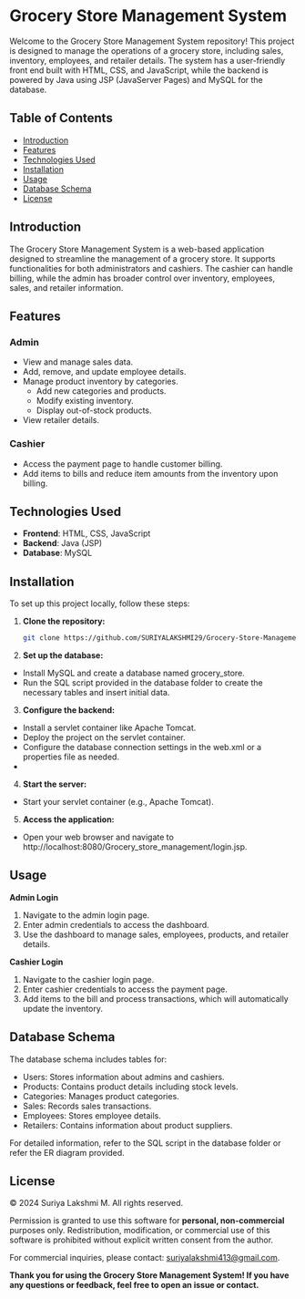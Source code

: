 # Grocery Store Management System

Welcome to the Grocery Store Management System repository! This project is designed to manage the operations of a grocery store, including sales, inventory, employees, and retailer details.
The system has a user-friendly front end built with HTML, CSS, and JavaScript, while the backend is powered by Java using JSP (JavaServer Pages) and MySQL for the database.

## Table of Contents

- [Introduction](#introduction)
- [Features](#features)
- [Technologies Used](#technologies-used)
- [Installation](#installation)
- [Usage](#usage)
- [Database Schema](#database-schema)
- [License](#license)

## Introduction

The Grocery Store Management System is a web-based application designed to streamline the management of a grocery store. It supports functionalities for both administrators and cashiers. 
The cashier can handle billing, while the admin has broader control over inventory, employees, sales, and retailer information.

## Features

### Admin
- View and manage sales data.
- Add, remove, and update employee details.
- Manage product inventory by categories.
  - Add new categories and products.
  - Modify existing inventory.
  - Display out-of-stock products.
- View retailer details.

### Cashier
- Access the payment page to handle customer billing.
- Add items to bills and reduce item amounts from the inventory upon billing.

## Technologies Used

- **Frontend**: HTML, CSS, JavaScript
- **Backend**: Java (JSP)
- **Database**: MySQL

## Installation

To set up this project locally, follow these steps:

1. **Clone the repository:**

   ```bash
   git clone https://github.com/SURIYALAKSHMI29/Grocery-Store-Management-System.git

2. **Set up the database:**

- Install MySQL and create a database named grocery_store.
- Run the SQL script provided in the database folder to create the necessary tables and insert initial data.

3. **Configure the backend:**

- Install a servlet container like Apache Tomcat.
- Deploy the project on the servlet container.
- Configure the database connection settings in the web.xml or a properties file as needed.
- 
4. **Start the server:**

- Start your servlet container (e.g., Apache Tomcat).

5. **Access the application:**

- Open your web browser and navigate to http://localhost:8080/Grocery_store_management/login.jsp.

## Usage

**Admin Login**
1. Navigate to the admin login page.
2. Enter admin credentials to access the dashboard.
3. Use the dashboard to manage sales, employees, products, and retailer details.

**Cashier Login**
1. Navigate to the cashier login page.
2. Enter cashier credentials to access the payment page.
3. Add items to the bill and process transactions, which will automatically update the inventory.

## Database Schema
The database schema includes tables for:

+ Users: Stores information about admins and cashiers.
+ Products: Contains product details including stock levels.
+ Categories: Manages product categories.
+ Sales: Records sales transactions.
+ Employees: Stores employee details.
+ Retailers: Contains information about product suppliers.

For detailed information, refer to the SQL script in the database folder or refer the ER diagram provided.

## License
© 2024 Suriya Lakshmi M. All rights reserved.

Permission is granted to use this software for **personal, non-commercial** purposes only. Redistribution, modification, or commercial use of this software is prohibited without explicit written consent from the author.

For commercial inquiries, please contact: suriyalakshmi413@gmail.com.


**Thank you for using the Grocery Store Management System! If you have any questions or feedback, feel free to open an issue or contact.**
